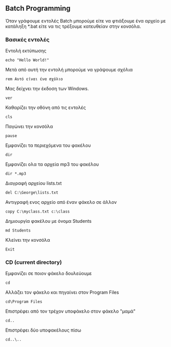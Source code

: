 ## Batch Programming

Όταν γράφουμε εντολές Batch μπορούμε είτε να φτιάξουμε ένα αρχείο με κατάληξη *.bat είτε να τις τρέξουμε κατευθείαν στην κονσόλα.

### Βασικές εντολές
Εντολή εκτύπωσης
```
echo "Hello World!"
```

Μετά από αυτή την εντολή μπορούμε να γράψουμε σχόλια
```
rem Αυτό είναι ένα σχόλιο
```

Mας δείχνει την έκδοση των Windows.
```
ver
```

Καθαρίζει την οθόνη από τις εντολές
```
cls
```

Παγώνει την κονσόλα
```
pause
```

Εμφανίζει τα περιεχόμενα του φακέλου
```
dir
```

Εμφανίζει ολα τα αρχεία mp3 του φακέλου
```
dir *.mp3
```

Διαγραφή αρχείου lists.txt 
```
del C:\George\lists.txt  
```

Αντιγραφή ενος αρχείο από έναν φάκελο σε άλλον
```
copy C:\myclass.txt c:\class
```

Δημιουργία φακέλου με όνομα Students
```
md Students
```

Κλείνει την κονσόλα
```
Exit
```

### CD (current directory)
Εμφανίζει σε ποιον φάκελο δουλεύουμε
```
cd
```

Αλλάζει τον φάκελο και πηγαίνει στον Program Files
```
cd\Program Files
```

Επιστρέφει από τον τρέχον υποφάκελο στον φάκελο "μαμά"
```
cd..
```

Επιστρέφει δύο υποφακέλους πίσω
```
cd..\..
```
